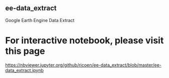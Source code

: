 ## ee-data_extract
Google Earth Engine Data Extract

# For interactive notebook, please visit this page
https://nbviewer.jupyter.org/github/ricoen/ee-data_extract/blob/master/ee-data_extract.ipynb

